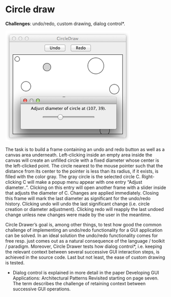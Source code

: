 # Circle draw

**Challenges**: undo/redo, custom drawing, dialog control*.

![Image of circle draw](circledraw.png)

The task is to build a frame containing an undo and redo button as well as a canvas area underneath. Left-clicking inside an empty area inside the canvas will create an unfilled circle with a fixed diameter whose center is the left-clicked point. The circle nearest to the mouse pointer such that the distance from its center to the pointer is less than its radius, if it exists, is filled with the color gray. The gray circle is the selected circle C. Right-clicking C will make a popup menu appear with one entry “Adjust diameter..”. Clicking on this entry will open another frame with a slider inside that adjusts the diameter of C. Changes are applied immediately. Closing this frame will mark the last diameter as significant for the undo/redo history. Clicking undo will undo the last significant change (i.e. circle creation or diameter adjustment). Clicking redo will reapply the last undoed change unless new changes were made by the user in the meantime.

Circle Drawer’s goal is, among other things, to test how good the common challenge of implementing an undo/redo functionality for a GUI application can be solved. In an ideal solution the undo/redo functionality comes for free resp. just comes out as a natural consequence of the language / toolkit / paradigm. Moreover, Circle Drawer tests how dialog control*, i.e. keeping the relevant context between several successive GUI interaction steps, is achieved in the source code. Last but not least, the ease of custom drawing is tested.

* Dialog control is explained in more detail in the paper Developing GUI Applications: Architectural Patterns Revisited starting on page seven. The term describes the challenge of retaining context between successive GUI operations.
